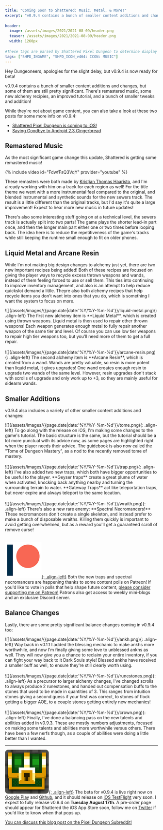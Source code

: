 ```yaml
---
title: "Coming Soon to Shattered: Music, Metal, & More!"
excerpt: "v0.9.4 contains a bunch of smaller content additions and changes, but some of them are still pretty significant. There's remastered music, some new alchemy recipies, an improved tutorial, and a bunch of smaller tweaks and addition!"

header:
  image: /assets/images/2021/2021-08-09/header.png
  teaser: /assets/images/2021/2021-08-09/header.png
  width: 1260px

#These tags are parsed by Shattered Pixel Dungeon to determine display in its news feed
tags: ["SHPD_INGAME", "SHPD_ICON_v464: ICON: MUSIC"]
---
```


Hey Dungeoneers, apologies for the slight delay, but v0.9.4 is now ready for beta!

v0.9.4 contains a bunch of smaller content additions and changes, but some of them are still pretty significant. There's remastered music, some new alchemy recipies, an improved tutorial, and a bunch of smaller tweaks and addition!

While they're not about game content, you can also take a look at these two posts for some more info on v0.9.4:
- [Shattered Pixel Dungeon is coming to iOS!](/blog/shattered-pixel-dungeon-is-coming-to-ios.html)
- [Saying Goodbye to Android 2.3 Gingerbread](/blog/saying-goodbye-to-android-2.3-gingerbread.html)

## Remastered Music

As the most significant game change this update, Shattered is getting some remastered music!

{% include video id="FdwfFsQ3VqY" provider="youtube" %}

These remasters were both made by [Kristjan Thomas Haaristo](https://www.youtube.com/channel/UCL1e7SgzSWbD_DQxB_5YcLA), and I'm already working with him on a track for each region as well! For the title theme we went with a more instrumental feel compared to the original, and blended instrumental and synthetic sounds for the new sewers track. The result is a little different than the original tracks, but I'd say it's quite a large improvement! Expect to hear more new music in future updates!

There's also some interesting stuff going on at a technical level, the sewers track is actually split into two parts! The game plays the shorter lead-in part once, and then the longer main part either one or two times before looping back. The idea here is to reduce the repetitiveness of the game's tracks while still keeping the runtime small enough to fit on older phones.

## Liquid Metal and Arcane Resin

While I'm not making big design changes to alchemy just yet, there are two new important recipes being added! Both of these recipes are focused on giving the player ways to recycle excess thrown weapons and wands, instead of them feeling forced to use or sell them. This ties into continuing to improve inventory management, and also is an attempt to help reduce quickslot demand a little. Theyre also both alchemy recipes that help recycle items you don't want into ones that you do, which is something I want the system to focus on more.

<div markdown="1" style="display: inline-block; margin-bottom: 1.3em;">
![](/assets/images/{{page.date|date:'%Y/%Y-%m-%d'}}/liquid-metal.png){: .align-left}
The first new alchemy item is **Liquid Metal**, which is created using thrown weapons. Liquid metal is then used to repair other thrown weapons! Each weapon generates enough metal to fully repair another weapon of the same tier and level. Of course you can use low tier weapons to repair high tier weapons too, but you'll need more of them to get a full repair.
</div>

<div markdown="1" style="display: inline-block;">
![](/assets/images/{{page.date|date:'%Y/%Y-%m-%d'}}/arcane-resin.png){: .align-left}
The second alchemy item is **Arcane Resin**, which is created from a wand. Wands are pretty valuable, so resin is more potent than liquid metal, it gives upgrades! One wand creates enough resin to upgrade two wands of the same level. However, resin upgrades don't stack with scrolls of upgrade and only work up to +3, so they are mainly useful for sidearm wands.
</div>

## Smaller Additions

v0.9.4 also includes a variety of other smaller content additions and changes:

<div markdown="1" style="display: inline-block; margin-bottom: 1.3em;">
![](/assets/images/{{page.date|date:'%Y/%Y-%m-%d'}}/tome.png){: .align-left}
To go along with the release on iOS, I'm making some changes to the game's tutorial. The basic structure is the same, but the tutorial should be a lot more punctual with its advice now, as some pages are highlighted right when the player needs their advice. The guidebook is also now called the "Tome of Dungeon Mastery", as a nod to the recently removed tome of mastery.
</div>

<div markdown="1" style="display: inline-block; margin-bottom: 1.3em;">
![](/assets/images/{{page.date|date:'%Y/%Y-%m-%d'}}/trap.png){: .align-left}
I've also added two new traps, which both have bigger opportunities to be useful to the player. **Geyser traps** create a great plume of water when activated, knocking back anything nearby and turning the surrounding terrain to water. **Gateway Traps** act like teleportation traps, but never expire and always teleport to the same location.
</div>

<div markdown="1" style="display: inline-block; margin-bottom: 1.3em;">
![](/assets/images/{{page.date|date:'%Y/%Y-%m-%d'}}/wraith.png){: .align-left}
There's also a new rare enemy: **Spectral Necromancers!** These necromancers don't create a single skeleton, and instead prefer to make a bunch of disposable wraiths. Killing them quickly is important to avoid getting overwhelmed, but as a reward you'll get a guaranteed scroll of remove curse!
</div>

[![](/assets/images/patreon-icon.png){: .align-left}](https://www.patreon.com/ShatteredPixel) Both the new traps and spectral necromancers are happening thanks to some content polls on Patreon! If you'd like to vote in polls that help shape future content, [please consider supporting me on Patreon!](https://www.patreon.com/ShatteredPixel) Patrons also get access to weekly mini-blogs and an exclusive Discord server.

## Balance Changes

Lastly, there are some pretty significant balance changes coming in v0.9.4 too:

<div markdown="1" style="display: inline-block; margin-bottom: 1.3em;">
![](/assets/images/{{page.date|date:'%Y/%Y-%m-%d'}}/ankh.png){: .align-left}
Way back in v0.1.1 I added the blessing mechanic to make ankhs more worthwhile, and now I'm finally giving some love to unblessed ankhs as well. They will now give you a chance to reclaim your entire inventory, if you can fight your way back to it Dark Souls style! Blessed ankhs have received a smaller buff as well, to ensure they're still clearly worth using.
</div>

<div markdown="1" style="display: inline-block; margin-bottom: 1.3em;">
![](/assets/images/{{page.date|date:'%Y/%Y-%m-%d'}}/runestones.png){: .align-left}
As a precursor to larger alchemy changes, I've changed scrolls to always produce 2 runestones, and handed out compensation buffs to the stones that used to be made in quantities of 3. This ranges from intuition stones giving a second guess if your first was correct, to stones of flock getting a bigger AOE, to a couple stones getting entirely new mechanics!
</div>

<div markdown="1" style="display: inline-block;">
![](/assets/images/{{page.date|date:'%Y/%Y-%m-%d'}}/crown.png){: .align-left}
Finally, I've done a balancing pass on the new talents and abilities added in v0.9.3. These are mostly numbers adjustments, focused on making some talents and abilities more worthwhile versus others. There have been a few nerfs though, as a couple of abilities were doing a little better than I wanted.
</div>

---

[![](/assets/images/SHPD-icon-2021.png){: .align-left}](https://github.com/00-Evan/shattered-pixel-dungeon/releases/) The beta for v0.9.4 is live right now on [Google Play](https://play.google.com/apps/testing/com.shatteredpixel.shatteredpixeldungeon) and [Github](https://github.com/00-Evan/shattered-pixel-dungeon/releases/), and it should release on [iOS TestFlight](https://testflight.apple.com/join/4PWFyask) very soon. I expect to fully release v0.9.4 on **Tuesday August 17th**. A pre-order page should appear for Shattered the iOS App Store soon, follow me on [Twitter](https://twitter.com/ShatteredPixel) if you'd like to know when that pops up.

[You can discuss this blog post on the Pixel Dungeon Subreddit!](https://www.reddit.com/r/PixelDungeon/comments/p1d1rc/)